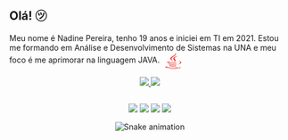 ## Olá! ㋡

Meu nome é Nadine Pereira, tenho 19 anos e iniciei em TI em 2021. Estou me formando em Análise e Desenvolvimento de Sistemas na UNA e meu foco é me aprimorar na linguagem JAVA. <img align="center" alt="Nadine-Java" height="30" width="40" src="https://raw.githubusercontent.com/devicons/devicon/master/icons/java/java-plain.svg">
 
<div align="center">
  <a href="https://github.com/nadine-e-pereira">
  <img width="48%" src="https://github-readme-stats.vercel.app/api?username=nadine-e-pereira&show_icons=true&theme=dracula&include_all_commits=true&count_private=true"/>
  <img width="48%" src="https://github-readme-stats.vercel.app/api/top-langs/?username=nadine-e-pereira&layout=compact&langs_count=7&theme=dracula"/>
</div>
  
  ##

<div align="center"> 
  <a href="https://instagram.com/nadine.e.pereira" target="_blank"><img src="https://img.shields.io/badge/-Instagram-%23E4405F?style=for-the-badge&logo=instagram&logoColor=white" target="_blank"></a>
 <a href="https://discord.gg/nadine.pereira#3173" target="_blank"><img src="https://img.shields.io/badge/Discord-7289DA?style=for-the-badge&logo=discord&logoColor=white" target="_blank"></a> 
  <a href = "mailto:nadine.e.pereira.2002@gmailcom"><img src="https://img.shields.io/badge/-Gmail-%23333?style=for-the-badge&logo=gmail&logoColor=white" target="_blank"></a>
  <a href="https://www.linkedin.com/in/nadine-e-pereira" target="_blank"><img src="https://img.shields.io/badge/-LinkedIn-%230077B5?style=for-the-badge&logo=linkedin&logoColor=white" target="_blank"></a> 
 
  ![Snake animation](https://github.com/nadine-e-pereira/nadine-e-pereira/blob/output/github-contribution-grid-snake.svg)
 
</div>
